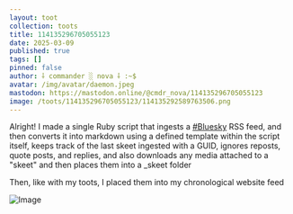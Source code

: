 ```yaml
---
layout: toot
collection: toots
title: 114135296705055123
date: 2025-03-09
published: true
tags: []
pinned: false
author: ⸸ commander ░ nova ⸸ :~$
avatar: /img/avatar/daemon.jpeg
mastodon: https://mastodon.online/@cmdr_nova/114135296705055123
image: /toots/114135296705055123/114135292589763506.png
---
```


Alright! I made a single Ruby script that ingests a [#Bluesky](https://mastodon.online/tags/Bluesky) RSS feed, and then converts it into markdown using a defined template within the script itself, keeps track of the last skeet ingested with a GUID, ignores reposts, quote posts, and replies, and also downloads any media attached to a "skeet" and then places them into a _skeet folder

Then, like with my toots, I placed them into my chronological website feed

<img src="/toots/114135296705055123/114135292589763506.png" alt="Image">
